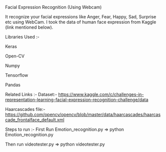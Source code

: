 
Facial Expression Recognition (Using Webcam)

It recognize your facial expressions like Anger, Fear, Happy, Sad, Surprise etc using WebCam. I took the data of human face expression from Kaggle (link mentioned below). 

Libraries Used :-

Keras

Open-CV

Numpy

Tensorflow

Pandas


Related Links :-
Dataset:-
https://www.kaggle.com/c/challenges-in-representation-learning-facial-expression-recognition-challenge/data 

Haarcascades file:-
https://github.com/opencv/opencv/blob/master/data/haarcascades/haarcascade_frontalface_default.xml

Steps to run :-
First Run Emotion_recognition.py => python Emotion_recognition.py

Then run videotester.py => python videotester.py



